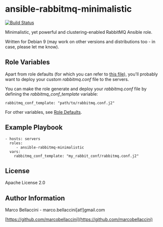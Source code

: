 ansible-rabbitmq-minimalistic
=============================
[![Build Status](https://travis-ci.org/marcobellaccini/ansible-rabbitmq-minimalistic.svg?branch=master)](https://travis-ci.org/marcobellaccini/ansible-rabbitmq-minimalistic)

Minimalistic, yet powerful and clustering-enabled RabbitMQ Ansible role.

Written for Debian 9 (may work on other versions and distributions too - in case, please let me know).

Role Variables
--------------
Apart from role defaults (for which you can refer to [this file](./defaults/main.yml)), you'll probably want to deploy your custom *rabbitmq.conf* file
to the servers.

You can make the role generate and deploy your *rabbitmq.conf* file by defining the *rabbitmq_conf_template* variable:

    rabbitmq_conf_template: "path/to/rabbitmq.conf.j2"


For other variables, see [Role Defaults](./defaults/main.yml).

Example Playbook
----------------

    - hosts: servers
      roles:
         - ansible-rabbitmq-minimalistic
      vars:
        rabbitmq_conf_template: "my_rabbit_conf/rabbitmq.conf.j2"

License
-------

Apache License 2.0

Author Information
------------------

Marco Bellaccini - marco.bellaccini[at!]gmail.com

[https://github.com/marcobellaccini](https://github.com/marcobellaccini)
